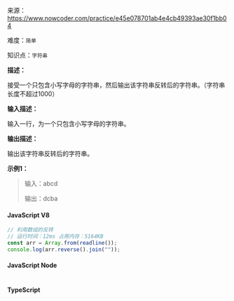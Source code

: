 来源：<https://www.nowcoder.com/practice/e45e078701ab4e4cb49393ae30f1bb04>

难度：`简单`

知识点：`字符串`

**描述：**

接受一个只包含小写字母的字符串，然后输出该字符串反转后的字符串。（字符串长度不超过1000）

**输入描述：**

输入一行，为一个只包含小写字母的字符串。

**输出描述：**

输出该字符串反转后的字符串。

**示例1：**

> 输入：abcd
>
> 输出：dcba

<!-- tabs:start -->

#### **JavaScript V8**

```javascript
// 利用数组的反转
// 运行时间：12ms 占用内存：5164KB
const arr = Array.from(readline());
console.log(arr.reverse().join(""));
```

#### **JavaScript Node**

```javascript

```

#### **TypeScript**

```javascript

```

<!-- tabs:end -->
